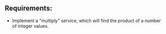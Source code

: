## Requirements:
- Implement a "multiply" service, which will find the product of a number of integer values.

<script src="http://gist-it.appspot.com/https://github.com/http4k/http4k/blob/master/src/test/kotlin/site/message_format_module_0.kt"></script>
